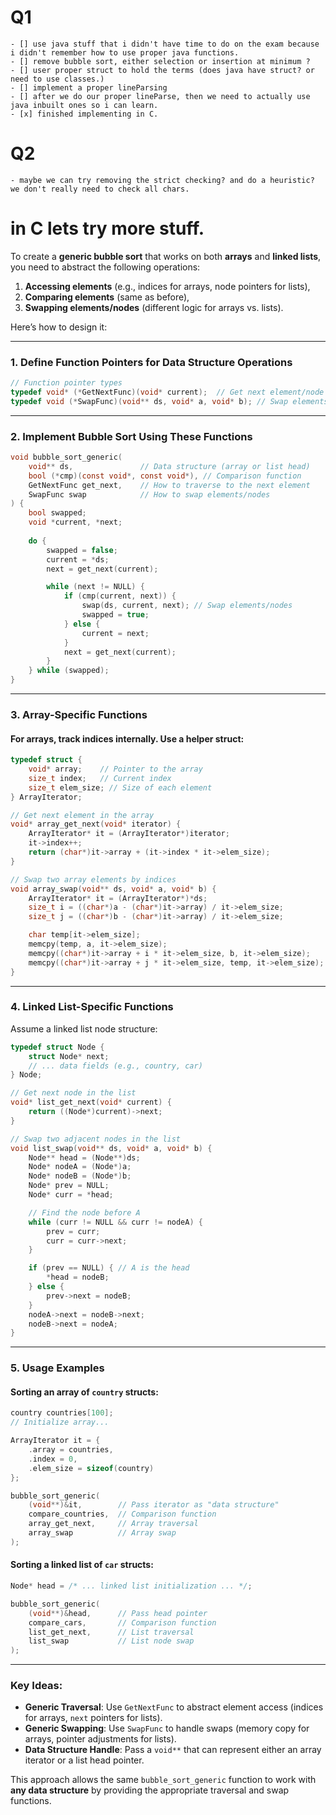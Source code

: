 # Q1
    - [] use java stuff that i didn't have time to do on the exam because i didn't remember how to use proper java functions.
    - [] remove bubble sort, either selection or insertion at minimum ?
    - [] user proper struct to hold the terms (does java have struct? or need to use classes.)
    - [] implement a proper lineParsing
    - [] after we do our proper lineParse, then we need to actually use java inbuilt ones so i can learn.
    - [x] finished implementing in C.
# Q2
    - maybe we can try removing the strict checking? and do a heuristic? we don't really need to check all chars.


# in C lets try more stuff.
To create a **generic bubble sort** that works on both **arrays** and **linked lists**, you need to abstract the following operations:
1. **Accessing elements** (e.g., indices for arrays, node pointers for lists),
2. **Comparing elements** (same as before),
3. **Swapping elements/nodes** (different logic for arrays vs. lists).

Here’s how to design it:

---

### 1. **Define Function Pointers for Data Structure Operations**
```c
// Function pointer types
typedef void* (*GetNextFunc)(void* current);  // Get next element/node
typedef void (*SwapFunc)(void** ds, void* a, void* b); // Swap elements/nodes
```

---

### 2. **Implement Bubble Sort Using These Functions**
```c
void bubble_sort_generic(
    void** ds,               // Data structure (array or list head)
    bool (*cmp)(const void*, const void*), // Comparison function
    GetNextFunc get_next,    // How to traverse to the next element
    SwapFunc swap            // How to swap elements/nodes
) {
    bool swapped;
    void *current, *next;
    
    do {
        swapped = false;
        current = *ds;
        next = get_next(current);

        while (next != NULL) {
            if (cmp(current, next)) {
                swap(ds, current, next); // Swap elements/nodes
                swapped = true;
            } else {
                current = next;
            }
            next = get_next(current);
        }
    } while (swapped);
}
```

---

### 3. **Array-Specific Functions**
#### For arrays, track indices internally. Use a helper struct:
```c
typedef struct {
    void* array;    // Pointer to the array
    size_t index;   // Current index
    size_t elem_size; // Size of each element
} ArrayIterator;

// Get next element in the array
void* array_get_next(void* iterator) {
    ArrayIterator* it = (ArrayIterator*)iterator;
    it->index++;
    return (char*)it->array + (it->index * it->elem_size);
}

// Swap two array elements by indices
void array_swap(void** ds, void* a, void* b) {
    ArrayIterator* it = (ArrayIterator*)*ds;
    size_t i = ((char*)a - (char*)it->array) / it->elem_size;
    size_t j = ((char*)b - (char*)it->array) / it->elem_size;

    char temp[it->elem_size];
    memcpy(temp, a, it->elem_size);
    memcpy((char*)it->array + i * it->elem_size, b, it->elem_size);
    memcpy((char*)it->array + j * it->elem_size, temp, it->elem_size);
}
```

---

### 4. **Linked List-Specific Functions**
Assume a linked list node structure:
```c
typedef struct Node {
    struct Node* next;
    // ... data fields (e.g., country, car)
} Node;

// Get next node in the list
void* list_get_next(void* current) {
    return ((Node*)current)->next;
}

// Swap two adjacent nodes in the list
void list_swap(void** ds, void* a, void* b) {
    Node** head = (Node**)ds;
    Node* nodeA = (Node*)a;
    Node* nodeB = (Node*)b;
    Node* prev = NULL;
    Node* curr = *head;

    // Find the node before A
    while (curr != NULL && curr != nodeA) {
        prev = curr;
        curr = curr->next;
    }

    if (prev == NULL) { // A is the head
        *head = nodeB;
    } else {
        prev->next = nodeB;
    }
    nodeA->next = nodeB->next;
    nodeB->next = nodeA;
}
```

---

### 5. **Usage Examples**
#### Sorting an **array** of `country` structs:
```c
country countries[100];
// Initialize array...

ArrayIterator it = {
    .array = countries,
    .index = 0,
    .elem_size = sizeof(country)
};

bubble_sort_generic(
    (void**)&it,        // Pass iterator as "data structure"
    compare_countries,  // Comparison function
    array_get_next,     // Array traversal
    array_swap          // Array swap
);
```

#### Sorting a **linked list** of `car` structs:
```c
Node* head = /* ... linked list initialization ... */;

bubble_sort_generic(
    (void**)&head,      // Pass head pointer
    compare_cars,       // Comparison function
    list_get_next,      // List traversal
    list_swap           // List node swap
);
```

---

### Key Ideas:
- **Generic Traversal**: Use `GetNextFunc` to abstract element access (indices for arrays, `next` pointers for lists).
- **Generic Swapping**: Use `SwapFunc` to handle swaps (memory copy for arrays, pointer adjustments for lists).
- **Data Structure Handle**: Pass a `void**` that can represent either an array iterator or a list head pointer.

This approach allows the same `bubble_sort_generic` function to work with **any data structure** by providing the appropriate traversal and swap functions.
